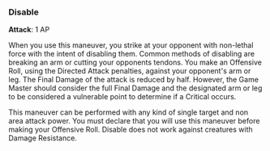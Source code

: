 ### Disable
**Attack**: 1 AP

When you use this maneuver, you strike at your opponent with non-lethal force with the intent of disabling them. Common methods of disabling are breaking an arm or cutting your opponents tendons. You make an Offensive Roll, using the Directed Attack penalties, against your opponent's arm or leg. The Final Damage of the attack is reduced by half. However, the Game Master should consider the full Final Damage and the designated arm or leg to be considered a vulnerable point to determine if a Critical occurs. 

This maneuver can be performed with any kind of single target and non area attack power. You must declare that you will use this maneuver before making your Offensive Roll. Disable does not work against creatures with Damage Resistance.